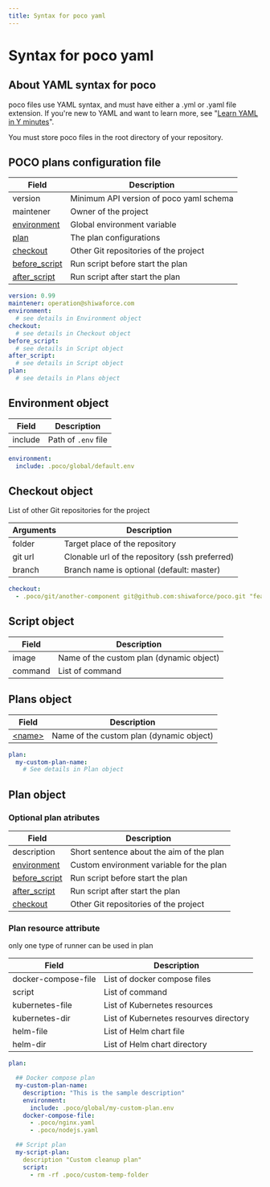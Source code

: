```yaml
---
title: Syntax for poco yaml
---
```


# Syntax for poco yaml

## About YAML syntax for poco

poco files use YAML syntax, and must have either a .yml or .yaml file extension. If you're new to YAML and want to learn more, see "[Learn YAML in Y minutes](https://learnxinyminutes.com/docs/yaml/)".

You must store poco files in the root directory of your repository.

## POCO plans configuration file

| Field                              | Description                             |
| ---------------------------------- | --------------------------------------- |
| version                            | Minimum API version of poco yaml schema |
| maintener                          | Owner of the project                    |
| [environment](#environment-object) | Global environment variable             |
| [plan](#plans-object)              | The plan configurations                 |
| [checkout](#checkout-object)       | Other Git repositories of the project   |
| [before_script](#script-object)    | Run script before start the plan        |
| [after_script](#script-object)     | Run script after start the plan         |

```yaml
version: 0.99
maintener: operation@shiwaforce.com
environment:
  # see details in Environment object
checkout:
  # see details in Checkout object
before_script:
  # see details in Script object
after_script:
  # see details in Script object
plan:
  # see details in Plans object
```

## Environment object

| Field   | Description         |
| ------- | ------------------- |
| include | Path of `.env` file |

```yaml
environment:
  include: .poco/global/default.env
```

## Checkout object

List of other Git repositories for the project

| Arguments  | Description                                    |
| ---------- | ---------------------------------------------- |
| folder     | Target place of the repository                 |
| git url    | Clonable url of the repository (ssh preferred) |
| branch     | Branch name is optional (default: master)      |

```yaml
checkout:
  - .poco/git/another-component git@github.com:shiwaforce/poco.git "feature/custom-branch"
```

## Script object

| Field   | Description                              |
| --------| ---------------------------------------- |
| image   | Name of the custom plan (dynamic object) |
| command | List of command                          |


## Plans object

| Field                        | Description                              |
| ---------------------------- | ---------------------------------------- |
| [&lt;name&gt;](#plan-object) | Name of the custom plan (dynamic object) |

```yaml
plan:
  my-custom-plan-name:
    # See details in Plan object
```

## Plan object

### Optional plan atributes

| Field                              | Description                                |
| ---------------------------------- | ------------------------------------------ |
| description                        | Short sentence about the aim of the plan   |
| [environment](#environment-object) | Custom environment variable for the plan   |
| [before_script](#script-object)    | Run script before start the plan           |
| [after_script](#script-object)     | Run script after start the plan            |
| [checkout](#checkout-object)       | Other Git repositories of the project      |

### Plan resource attribute

only one type of runner can be used in plan

| Field                              | Description                             |
| ---------------------------------- | --------------------------------------- |
| docker-compose-file                | List of docker compose files            |
| script                             | List of command                         |
| kubernetes-file                    | List of Kubernetes resources            |
| kubernetes-dir                     | List of Kubernetes resourves directory  |
| helm-file                          | List of Helm chart file                 |
| helm-dir                           | List of Helm chart directory            |

```yaml
plan:

  ## Docker compose plan
  my-custom-plan-name:
    description: "This is the sample description"
    environment:
      include: .poco/global/my-custom-plan.env
    docker-compose-file:
      - .poco/nginx.yaml
      - .poco/nodejs.yaml

  ## Script plan
  my-script-plan:
    description "Custom cleanup plan"
    script:
      - rm -rf .poco/custom-temp-folder
```



